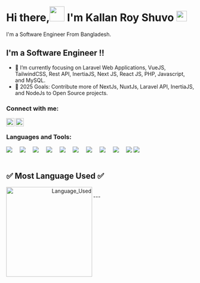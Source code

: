 # Hi there,<img src="https://media.giphy.com/media/hvRJCLFzcasrR4ia7z/giphy.gif" height="40px" width="40px"> I'm Kallan Roy Shuvo <img src="https://emojis.slackmojis.com/emojis/images/1531849430/4246/blob-sunglasses.gif?1531849430" width="28"/>
I'm  a Software Engineer From Bangladesh.

## I'm a Software Engineer !!

- 🌱 I’m currently focusing on Laravel Web Applications, VueJS, TailwindCSS, Rest API, InertiaJS, Next JS, React JS, PHP, Javascript, and MySQL.
- 🥅 2025 Goals: Contribute more of NextJs, NuxtJs, Laravel API, InertiaJS, and NodeJs to Open Source projects.


### Connect with me:


[<img align="left"  width="22px" src="https://cdn.jsdelivr.net/npm/simple-icons@v3/icons/linkedin.svg" />](https://www.linkedin.com/in/kallan-chandra-roy/)
[<img align="left"  width="22px" src="https://cdn.jsdelivr.net/npm/simple-icons@v3/icons/facebook.svg" />](https://www.facebook.com/iamkallanroy/)

<br />

### Languages and Tools:

<p>
  <img src="https://img.shields.io/badge/-React-black?style=for-the-badge&logo=react" />&nbsp;&nbsp;&nbsp;&nbsp;
  <img src="https://img.shields.io/badge/-JavaScript-black?style=for-the-badge&logo=javascript" />&nbsp;&nbsp;&nbsp;&nbsp;
  <img src="https://img.shields.io/badge/-Nodejs-black?style=for-the-badge&logo=Node.js" />&nbsp;&nbsp;&nbsp;&nbsp;
  <img src="https://img.shields.io/badge/-HTML5-E34F26?style=for-the-badge&logo=html5&logoColor=white" />&nbsp;&nbsp;&nbsp;&nbsp;
  <img src="https://img.shields.io/badge/-CSS3-1572B6?style=for-the-badge&logo=css3" />&nbsp;&nbsp;&nbsp;&nbsp;
  <img src="https://img.shields.io/badge/-Aspnet-black?style=for-the-badge&logo=asp.net" />&nbsp;&nbsp;&nbsp;&nbsp;
  <img src="https://img.shields.io/badge/-Mssql-black?style=for-the-badge&logo=mssql" />&nbsp;&nbsp;&nbsp;&nbsp;
  <img src="https://img.shields.io/badge/-Git-black?style=for-the-badge&logo=git" />&nbsp;&nbsp;&nbsp;&nbsp;
  <img src="https://img.shields.io/badge/Editor-VSStudio-blue?style=for-the-badge&logo=visual-studio&logoColor=white" />&nbsp;&nbsp;&nbsp;&nbsp;
  <img src="https://img.shields.io/badge/-GitHub-181717?style=for-the-badge&logo=github" />
  <img src="https://img.shields.io/badge/Editor-VSCode-blue?style=for-the-badge&logo=visual-studio-code&logoColor=white" />&nbsp;&nbsp;&nbsp;&nbsp;
  <br/>
  <br/>
</p>


## ✅ Most Language Used ✅
<p align="right"><img align="left" height="240" width="230" src="https://github-readme-stats.vercel.app/api/top-langs/?username=kallanchandraroy&hide=css&theme=nord" alt="Language_Used" /></p>
<br />
---

